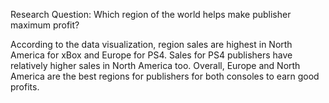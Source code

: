 Research Question: Which region of the world helps make publisher maximum profit?

According to the data visualization, region sales are highest in North America for xBox and Europe for PS4. Sales for PS4 publishers have relatively higher sales in North America too. Overall, Europe and North America are the best regions for publishers for both consoles to earn good profits.
